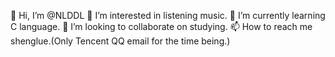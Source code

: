👋 Hi, I’m @NLDDL
👀 I’m interested in listening music.
🌱 I’m currently learning C language.
💞️ I’m looking to collaborate on studying.
📫 How to reach me shenglue.(Only Tencent QQ email for the time being.)

